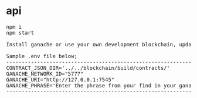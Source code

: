 # api

<pre>
npm i
npm start

Install ganache or use your own development blockchain, update your details in the .env file to match your setup.

Sample .env file below;
---------------------------------------------------------------------------
CONTRACT_JSON_DIR='../../blockchain/build/contracts/'
GANACHE_NETWORK_ID="5777"
GANACHE_URI="http://127.0.0.1:7545"
GANACHE_PHRASE='Enter the phrase from your find in your ganache interface'
---------------------------------------------------------------------------

</pre>
